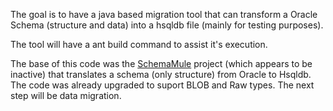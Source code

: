 The goal is to have a java based migration tool that can transform a Oracle Schema (structure and data) into a hsqldb file (mainly for testing purposes).

The tool will have a ant build command to assist it's execution.

The base of this code was the <a href='http://schemamule.sourceforge.net/'>SchemaMule</a> project (which appears to be inactive) that translates a schema (only structure) from Oracle to Hsqldb. The code was already upgraded to suport BLOB and Raw types. The next step will be data migration.